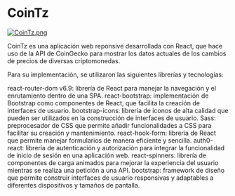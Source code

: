 # CoinTz

[![CoinTz.png](https://i.postimg.cc/qB6dZP1P/CoinTz.png)](https://postimg.cc/K4bV1HSf)


CoinTz es una aplicación web reponsive desarrollada con React, que hace uso de la API de CoinGecko para mostrar los datos actuales de los cambios de precios de diversas criptomonedas.

Para su implementación, se utilizaron las siguientes librerías y tecnologías:

react-router-dom v6.9: librería de React para manejar la navegación y el enrutamiento dentro de una SPA.
react-bootstrap: implementación de Bootstrap como componentes de React, que facilita la creación de interfaces de usuario.
bootstrap-icons: librería de iconos de alta calidad que pueden ser utilizados en la construcción de interfaces de usuario.
Sass: preprocesador de CSS que permite añadir funcionalidades a CSS para facilitar su creación y mantenimiento.
react-hook-form: librería de React que permite manejar formularios de manera eficiente y sencilla.
auth0-react: librería de autenticación y autorización para integrar la funcionalidad de inicio de sesión en una aplicación web.
react-spinners: librería de componentes de carga animados para mejorar la experiencia del usuario mientras se realiza una petición a una API.
bootstrap: framework de diseño que permite construir interfaces de usuario responsivas y adaptables a diferentes dispositivos y tamaños de pantalla.
